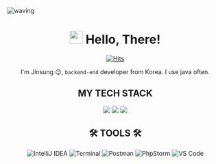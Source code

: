![waving](https://capsule-render.vercel.app/api?type=Waving&height=300&width=200&text=JINSUNG&desc=Wut%20matters%20is%20the%20indomitable%20spirit&descAlignY=60&fontAlign=50&fontSize=50&fontAlignY=40&color=gradient&animation=fadeIn&fontColor=#d1d1d1)


<div align="center">
   <h1><img src="https://user-images.githubusercontent.com/76584961/216099537-e1b5f736-96a4-4dee-94f3-5f040a105cfa.gif" style="height: 30px"/> Hello, There!</h1>

[![Hits](https://hits.seeyoufarm.com/api/count/incr/badge.svg?url=https%3A%2F%2Fgithub.com%2FJoojinsung&count_bg=%238C9FE1&title_bg=%2316AC7D&icon=&icon_color=%239C1B1B&title=hits&edge_flat=false)](https://hits.seeyoufarm.com)

<p>I'm Jinsung 😉, <code>backend-end</code> developer from Korea. I use java often.</p>



<h2>MY TECH STACK</h2>
<p>
   
  <img src="https://skillicons.dev/icons?i=java,spring,kotlin&perline=7"/>
    <img src="https://skillicons.dev/icons?i=html,css,javascript,vue&perline=7"/>
    <img src="https://skillicons.dev/icons?i=mysql,aws&perline=7"/>
  
   
</p>

<h2>🛠️ TOOLS 🛠️</h2>

![IntelliJ IDEA](https://img.shields.io/badge/-IntelliJ%20IDEA-5849BE?style=flat-square&logo=intellij-idea&logoColor=white)
![Terminal](https://img.shields.io/badge/-Terminal-4D4D4D?style=flat-square&logo=powershell&logoColor=white)
![Postman](https://img.shields.io/badge/-Postman-FF6C37?style=flat-square&logo=postman&logoColor=white)
![PhpStorm](https://img.shields.io/badge/-PhpStorm-82529F?style=flat-square&logo=phpstorm&logoColor=white)
![VS Code](https://img.shields.io/badge/-VS%20Code-007ACC?style=flat-square&logo=visual-studio-code&logoColor=white)




</div>

